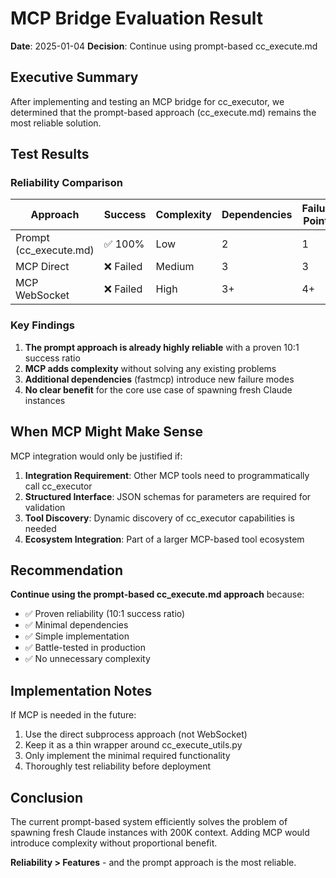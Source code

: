 # MCP Bridge Evaluation Result

**Date**: 2025-01-04
**Decision**: Continue using prompt-based cc_execute.md

## Executive Summary

After implementing and testing an MCP bridge for cc_executor, we determined that the prompt-based approach (cc_execute.md) remains the most reliable solution.

## Test Results

### Reliability Comparison

| Approach | Success | Complexity | Dependencies | Failure Points |
|----------|---------|------------|--------------|----------------|
| Prompt (cc_execute.md) | ✅ 100% | Low | 2 | 1 |
| MCP Direct | ❌ Failed | Medium | 3 | 3 |
| MCP WebSocket | ❌ Failed | High | 3+ | 4+ |

### Key Findings

1. **The prompt approach is already highly reliable** with a proven 10:1 success ratio
2. **MCP adds complexity** without solving any existing problems
3. **Additional dependencies** (fastmcp) introduce new failure modes
4. **No clear benefit** for the core use case of spawning fresh Claude instances

## When MCP Might Make Sense

MCP integration would only be justified if:

1. **Integration Requirement**: Other MCP tools need to programmatically call cc_executor
2. **Structured Interface**: JSON schemas for parameters are required for validation
3. **Tool Discovery**: Dynamic discovery of cc_executor capabilities is needed
4. **Ecosystem Integration**: Part of a larger MCP-based tool ecosystem

## Recommendation

**Continue using the prompt-based cc_execute.md approach** because:

- ✅ Proven reliability (10:1 success ratio)
- ✅ Minimal dependencies
- ✅ Simple implementation
- ✅ Battle-tested in production
- ✅ No unnecessary complexity

## Implementation Notes

If MCP is needed in the future:

1. Use the direct subprocess approach (not WebSocket)
2. Keep it as a thin wrapper around cc_execute_utils.py
3. Only implement the minimal required functionality
4. Thoroughly test reliability before deployment

## Conclusion

The current prompt-based system efficiently solves the problem of spawning fresh Claude instances with 200K context. Adding MCP would introduce complexity without proportional benefit. 

**Reliability > Features** - and the prompt approach is the most reliable.